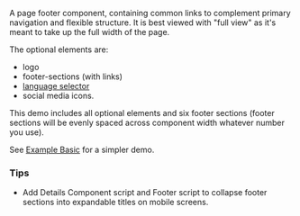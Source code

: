 A page footer component, containing common links to complement primary navigation and flexible structure. It is best viewed with "full view" as it's meant to take up the full width of the page.

The optional elements are:
- logo
- footer-sections (with links)
- [language selector](/components/detail/language-switcher)
- social media icons.

This demo includes all optional elements and six footer sections (footer sections will be evenly spaced across component width whatever number you use).

See [Example Basic](/components/detail/example-basic) for a simpler demo.

### Tips

- Add Details Component script and Footer script to collapse footer sections into expandable titles on mobile screens.
